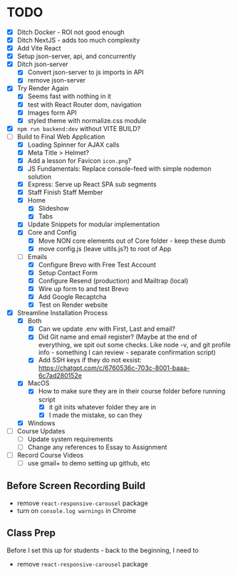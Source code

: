 # TODO

-   [x] Ditch Docker - ROI not good enough
-   [x] Ditch NextJS - adds too much complexity
-   [x] Add Vite React
-   [x] Setup json-server, api, and concurrently
-   [x] Ditch json-server
    -   [x] Convert json-server to js imports in API
    -   [x] remove json-server
-   [x] Try Render Again
    -   [x] Seems fast with nothing in it
    -   [x] test with React Router dom, navigation
    -   [x] Images form API
    -   [x] styled theme with normalize.css module
-   [x] `npm run backend:dev` without VITE BUILD?
-   [ ] Build to Final Web Application
    -   [x] Loading Spinner for AJAX calls
    -   [x] Meta Title > Helmet?
    -   [x] Add a lesson for Favicon `icon.png`?
    -   [x] JS Fundamentals: Replace console-feed with simple nodemon solution
    -   [x] Express: Serve up React SPA sub segments
    -   [x] Staff Finish Staff Member
    -   [x] Home
        -   [x] Slideshow
        -   [x] Tabs
    -   [x] Update Snippets for modular implementation
    -   [x] Core and Config
        -   [x] Move NON core elements out of Core folder - keep these dumb
        -   [x] move config.js (leave uitils.js?) to root of App
    -   [ ] Emails
        -   [x] Configure Brevo with Free Test Account
        -   [x] Setup Contact Form
        -   [x] Configure Resend (production) and Mailtrap (local)
        -   [x] Wire up form to and test Brevo
        -   [x] Add Google Recaptcha
        -   [x] Test on Render website
-   [x] Streamline Installation Process
    -   [x] Both
        -   [x] Can we update .env with First, Last and email?
        -   [x] Did Git name and email register? (Maybe at the end of everything, we spit out some checks. Like node -v, and git profile info - something I can review - separate confirmation script)
        -   [x] Add SSH keys if they do not exsist: https://chatgpt.com/c/6760536c-703c-8001-baaa-6c7ad280152e
    -   [x] MacOS
        -   [x] How to make sure they are in their course folder before running script
            -   [x] it git inits whatever folder they are in
            -   [x] I made the mistake, so can they
    -   [x] Windows
-   [ ] Course Updates
    -   [ ] Update system requirements
    -   [ ] Change any references to Essay to Assignment
-   [ ] Record Course Videos
    -   [ ] use gmail+ to demo setting up github, etc

## Before Screen Recording Build

-   remove `react-responsive-carousel` package
-   turn on `console.log warnings` in Chrome

## Class Prep

Before I set this up for students - back to the beginning, I need to

-   remove `react-responsive-carousel` package
